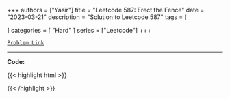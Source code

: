 
+++
authors = ["Yasir"]
title = "Leetcode 587: Erect the Fence"
date = "2023-03-21"
description = "Solution to Leetcode 587"
tags = [
    
]
categories = [
    "Hard"
]
series = ["Leetcode"]
+++



[`Problem Link`](https://leetcode.com/problems/erect-the-fence/description/)

---

**Code:**

{{< highlight html >}}

{{< /highlight >}}


